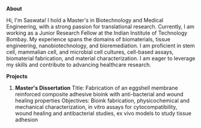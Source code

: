 **About** 

Hi, I'm Saswata! I hold a Master's in Biotechnology and Medical Engineering, with a strong passion for translational research. Currently, I am working as a Junior Research Fellow at the Indian Institute of Technology Bombay. My experience spans the domains of biomaterials, tissue engineering, nanobiotechnology, and bioremediation. I am proficient in stem cell, mammalian cell, and microbial cell cultures, cell-based assays, biomaterial fabrication, and material characterization. I am eager to leverage my skills and contribute to advancing healthcare research.

**Projects**
1. **Master's Dissertation**
   Title: Fabrication of an eggshell membrane reinforced composite adhesive bioink with anti-bacterial and wound healing properties
   Objectives: Bioink fabrication, physicochemical and mechanical characterization, in vitro assays for cytocompatibility, wound healing and antibacterial studies, ex vivo models to study tissue adhesion
